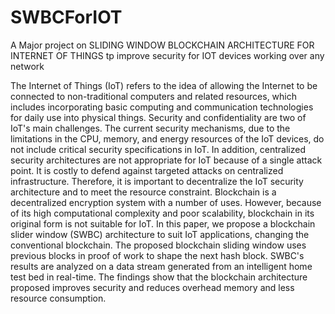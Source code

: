 # SWBCForIOT
A Major project on SLIDING WINDOW BLOCKCHAIN ARCHITECTURE FOR INTERNET OF THINGS tp improve security for IOT devices working over any network

The Internet of Things (IoT) refers to the idea of allowing the Internet to be connected
to non-traditional computers and related resources, which includes incorporating basic
computing and communication technologies for daily use into physical things. Security and
confidentiality are two of IoT's main challenges. The current security mechanisms, due to the
limitations in the CPU, memory, and energy resources of the IoT devices, do not include
critical security specifications in IoT. In addition, centralized security architectures are not
appropriate for IoT because of a single attack point. It is costly to defend against targeted
attacks on centralized infrastructure. Therefore, it is important to decentralize the IoT security
architecture and to meet the resource constraint. Blockchain is a decentralized encryption
system with a number of uses. However, because of its high computational complexity and
poor scalability, blockchain in its original form is not suitable for IoT. In this paper, we
propose a blockchain slider window (SWBC) architecture to suit IoT applications, changing
the conventional blockchain. The proposed blockchain sliding window uses previous blocks
in proof of work to shape the next hash block. SWBC's results are analyzed on a data stream
generated from an intelligent home test bed in real-time. The findings show that the
blockchain architecture proposed improves security and reduces overhead memory and less
resource consumption.
